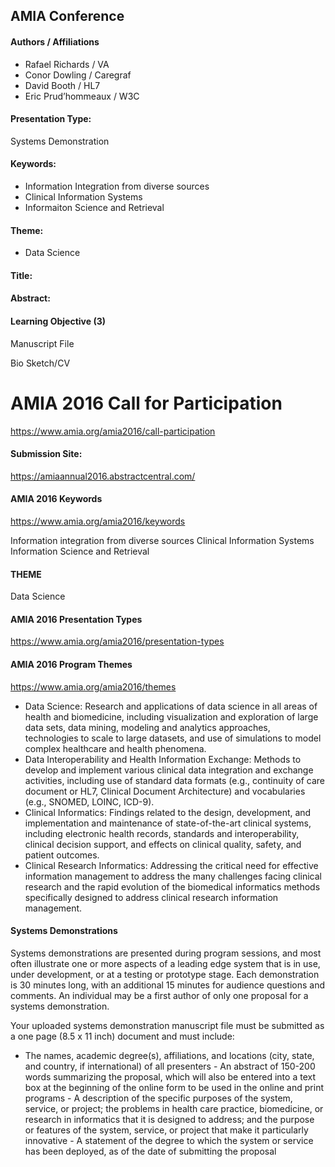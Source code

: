 ## AMIA Conference



#### Authors / Affiliations
* Rafael Richards / VA
* Conor Dowling / Caregraf
* David Booth /  HL7
* Eric  Prud’hommeaux  / W3C


#### Presentation Type:	
Systems Demonstration


#### Keywords:			
* Information Integration from diverse sources
* Clinical Information Systems
* Informaiton Science and Retrieval



#### Theme:
* Data Science



#### Title:


#### Abstract:



#### Learning Objective (3)





Manuscript File



Bio Sketch/CV








# AMIA 2016 Call for Participation
https://www.amia.org/amia2016/call-participation


#### Submission Site:
https://amiaannual2016.abstractcentral.com/

#### AMIA 2016 Keywords
https://www.amia.org/amia2016/keywords

Information integration from diverse sources
Clinical Information Systems
Information Science and Retrieval


#### THEME
Data Science


#### AMIA 2016 Presentation Types
https://www.amia.org/amia2016/presentation-types



#### AMIA 2016 Program Themes
https://www.amia.org/amia2016/themes

* Data Science: Research and applications of data science in all areas of health and biomedicine, including visualization and exploration of large data sets, data mining, modeling and analytics approaches, technologies to scale to large datasets, and use of simulations to model complex healthcare and health phenomena.
* Data Interoperability and Health Information Exchange: Methods to develop and implement various clinical data integration and exchange activities, including use of standard data formats (e.g., continuity of care document or HL7, Clinical Document Architecture) and vocabularies (e.g., SNOMED, LOINC, ICD-9).
* Clinical Informatics: Findings related to the design, development, and implementation and maintenance of state-of-the-art clinical systems, including electronic health records, standards and interoperability, clinical decision support, and effects on clinical quality, safety, and patient outcomes.
* Clinical Research Informatics: Addressing the critical need for effective information management to address the many challenges facing clinical research and the rapid evolution of the biomedical informatics methods specifically designed to address clinical research information management.




#### Systems Demonstrations

Systems demonstrations are presented during program sessions, and most often illustrate one or more aspects of a leading edge system that is in use, under development, or at a testing or prototype stage. Each demonstration is 30 minutes long, with an additional 15 minutes for audience questions and comments. An individual may be a first author of only one proposal for a systems demonstration.

Your uploaded systems demonstration manuscript file must be submitted as a one page (8.5 x 11 inch) document and must include:

   - The names, academic degree(s), affiliations, and locations (city, state, and country, if international) of all presenters
    - An abstract of 150-200 words summarizing the proposal, which will also be entered into a text box at the beginning of the online form to be used in the online and print programs
    - A description of the specific purposes of the system, service, or project; the problems in health care practice, biomedicine, or research in informatics that it is designed to address; and the purpose or features of the system, service, or project that make it particularly innovative
    - A statement of the degree to which the system or service has been deployed, as of the date of submitting the proposal